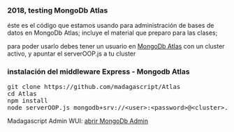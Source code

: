 <h3> 2018, testing MongoDb Atlas</h3>

<p>
  éste es el código que estamos usando para administración de bases de datos en MongoDb Atlas; incluye el material que preparo para las clases;
</p>

<p>
  para poder usarlo debes tener un usuario en <a href="https://www.mongodb.com/">MongoDb Atlas</a> con un cluster activo, y apuntar el serverOOP.js a tu cluster
</p>

<h3> instalación del middleware Express - Mongodb Atlas</h3>
<pre>
git clone https://github.com/madagascript/Atlas
cd Atlas
npm install 
node serverOOP.js mongodb+srv://&lt;user&gt;:&lt;password&gt;@&lt;cluster&gt;.mongodb.net &lt;port&gt;
</pre>
<p>
 Madagascript Admin WUI: 
 <a href="https://cursos-7a612.firebaseapp.com/" target="_blank"> abrir MongoDb Admin</a>
</p>